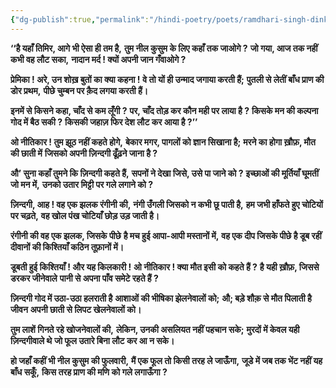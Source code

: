 ```yaml
---
{"dg-publish":true,"permalink":"/hindi-poetry/poets/ramdhari-singh-dinkar/neel-kusum/01-neel-kusum/"}
---
```



**‘‘है यहाँ तिमिर, आगे भी ऐसा ही तम है,**
**तुम नील कुसुम के लिए कहाँ तक जाओगे ?**
**जो गया, आज तक नहीं कभी वह लौट सका,**
**नादान मर्द ! क्यों अपनी जान गँवाओगे ?**

**प्रेमिका ! अरे, उन शोख़ बुतों का क्या कहना !**
**वे तो यों ही उन्माद जगाया करती हैं;**
**पुतली से लेतीं बाँध प्राण की डोर प्रथम,**
**पीछे चुम्बन पर क़ैद लगया करती हैं।**

**इनमें से किसने कहा, चाँद से कम लूँगी ?**
**पर, चाँद तोड़ कर कौन मही पर लाया है ?**
**किसके मन की कल्पना गोद में बैठ सकी ?**
**किसकी जहाज़ फिर देश लौट कर आया है ?’’**

**ओ नीतिकार ! तुम झूठ नहीं कहते होगे,**
**बेकार मगर, पागलों को ज्ञान सिखाना है;**
**मरने का होगा ख़ौफ़, मौत की छाती में**
**जिसको अपनी ज़िन्दगी ढूँढ़ने जाना है ?**

**औ’ सुना कहाँ तुमने कि ज़िन्दगी कहते हैं,**
**सपनों ने देखा जिसे, उसे पा जाने को ?**
**इच्छाओं की मूर्तियाँ घूमतीं जो मन में,**
**उनको उतार मिट्टी पर गले लगाने को ?**

**ज़िन्दगी, आह ! वह एक झलक रंगीनी की,**
**नंगी उँगली जिसको न कभी छू पाती है,**
**हम जभी हाँफते हुए चोटियों पर चढ़ते,**
**वह खोल पंख चोटियाँ छोड़ उड़ जाती है।**

**रंगीनी की वह एक झलक, जिसके पीछे**
**है मच हुई आपा-आपी मस्तानों में,**
**वह एक दीप जिसके पीछे है डूब रहीं**
**दीवानों की किश्तियाँ कठिन तूफ़ानों में।**

**डूबती हुई किश्तियाँ ! और यह किलकारी !**
**ओ नीतिकार ! क्या मौत इसी को कहते हैं ?**
**है यही ख़ौफ़, जिससे डरकर जीनेवाले**
**पानी से अपना पाँव समेटे रहते हैं ?**

**ज़िन्दगी गोद में उठा-उठा हलराती है**
**आशाओं की भीषिका झेलनेवालों को;**
**औ; बड़े शौक़ से मौत पिलाती है जीवन**
**अपनी छाती से लिपट खेलनेवालों को।**

**तुम लाशें गिनते रहे खोजनेवालों की,**
**लेकिन, उनकी असलियत नहीं पहचान सके;**
**मुरदों में केवल यही ज़िन्दगीवाले थे**
**जो फूल उतारे बिना लौट कर आ न सके।**

**हो जहाँ कहीं भी नील कुसुम की फुलवारी,**
**मैं एक फूल तो किसी तरह ले जाऊँगा,**
**जूडे में जब तक भेंट नहीं यह बाँध सकूँ,**
**किस तरह प्राण की मणि को गले लगाऊँगा ?**